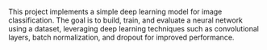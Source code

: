 This project implements a simple deep learning model for image classification. The goal is to build, train, and evaluate a neural network using a dataset, leveraging deep learning techniques such as convolutional layers, batch normalization, and dropout for improved performance.
